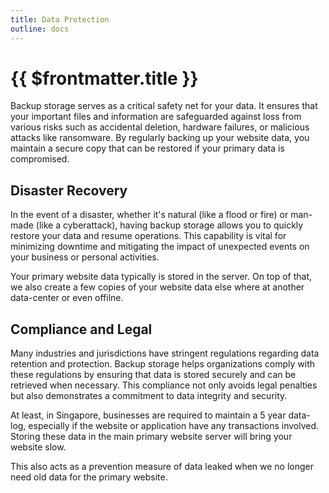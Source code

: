 ```yaml
---
title: Data Protection
outline: docs
---
```


# {{ $frontmatter.title }}

Backup storage serves as a critical safety net for your data. It ensures that your important files and information are safeguarded against loss from various risks such as accidental deletion, hardware failures, or malicious attacks like ransomware. By regularly backing up your website data, you maintain a secure copy that can be restored if your primary data is compromised.

## Disaster Recovery

In the event of a disaster, whether it's natural (like a flood or fire) or man-made (like a cyberattack), having backup storage allows you to quickly restore your data and resume operations. This capability is vital for minimizing downtime and mitigating the impact of unexpected events on your business or personal activities.

Your primary website data typically is stored in the server. On top of that, we also create a few copies of your website data else where at another data-center or even offilne.

## Compliance and Legal

Many industries and jurisdictions have stringent regulations regarding data retention and protection. Backup storage helps organizations comply with these regulations by ensuring that data is stored securely and can be retrieved when necessary. This compliance not only avoids legal penalties but also demonstrates a commitment to data integrity and security.

At least, in Singapore, businesses are required to maintain a 5 year data-log, especially if the website or application have any transactions involved. Storing these data in the main primary website server will bring your website slow.

This also acts as a prevention measure of data leaked when we no longer need old data for the primary website.
